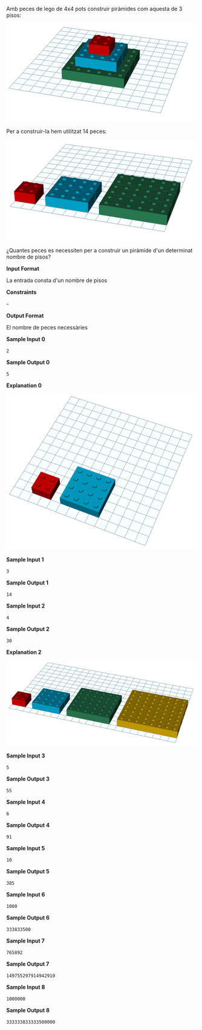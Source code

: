 Amb peces de lego de 4x4 pots construir piràmides com aquesta de 3
pisos:

![image](1556381326-670e308ced-lego2.png)

Per a construir-la hem utilitzat 14 peces:

![image](1556381474-cb0adb7ecc-lego1.png)

¿Quantes peces es necessiten per a construir un piràmide d'un determinat
nombre de pisos?

**Input Format**

La entrada consta d'un nombre de pisos 

**Constraints**

\-

**Output Format**

El nombre de peces necessàries

**Sample Input 0**

``` 
2
```

**Sample Output 0**

``` 
5
```

**Explanation 0**

![image](1556382453-eca1a030c5-lego3.png)

**Sample Input 1**

``` 
3
```

**Sample Output 1**

``` 
14
```

**Sample Input 2**

``` 
4
```

**Sample Output 2**

``` 
30
```

**Explanation 2**

![image](1556382656-90785cc9b1-lego4.png)

**Sample Input 3**

``` 
5
```

**Sample Output 3**

``` 
55
```

**Sample Input 4**

``` 
6
```

**Sample Output 4**

``` 
91
```

**Sample Input 5**

``` 
10
```

**Sample Output 5**

    385

**Sample Input 6**

    1000

**Sample Output 6**

    333833500

**Sample Input 7**

    765892

**Sample Output 7**

    149755297914942910

**Sample Input 8**

    1000000

**Sample Output 8**

    333333833333500000
